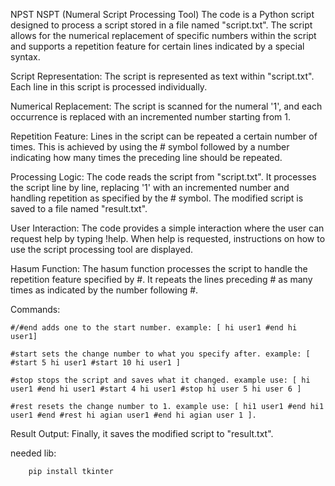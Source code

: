 NPST
NSPT (Numeral Script Processing Tool)
The code is a Python script designed to process a script stored in a file named "script.txt". The script allows for the numerical replacement of specific numbers within the script and supports a repetition feature for certain lines indicated by a special syntax.

Script Representation: The script is represented as text within "script.txt". Each line in this script is processed individually.

Numerical Replacement: The script is scanned for the numeral '1', and each occurrence is replaced with an incremented number starting from 1.

Repetition Feature: Lines in the script can be repeated a certain number of times. This is achieved by using the # symbol followed by a number indicating how many times the preceding line should be repeated.

 Processing Logic:
 The code reads the script from "script.txt".
 It processes the script line by line, replacing '1' with an incremented number and handling repetition as specified by the # symbol.
 The modified script is saved to a file named "result.txt".

 User Interaction:
        The code provides a simple interaction where the user can request help by typing !help.
        When help is requested, instructions on how to use the script processing tool are displayed.
    



Hasum Function:
        The hasum function processes the script to handle the repetition feature specified by #.
        It repeats the lines preceding # as many times as indicated by the number following #.

Commands:

    #/#end adds one to the start number. example: [ hi user1 #end hi user1] 
    
    #start sets the change number to what you specify after. example: [ #start 5 hi user1 #start 10 hi user1 ]
    
    #stop stops the script and saves what it changed. example use: [ hi user1 #end hi user1 #start 4 hi user1 #stop hi user 5 hi user 6 ]
    
    #rest resets the change number to 1. example use: [ hi1 user1 #end hi1 user1 #end #rest hi agian user1 #end hi agian user 1 ].

 Result Output:
        Finally, it saves the modified script to "result.txt".

needed lib:

        pip install tkinter
        

